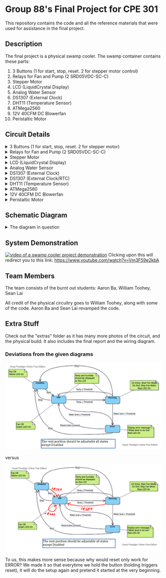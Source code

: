 # Group 88's Final Project for CPE 301

This repository contains the code and all the reference materials that were used for assistance in the final project.

## Description

The final project is a physical swamp cooler. The swamp container contains these parts:

1. 3 Buttons (1 for start, stop, reset. 2 for stepper motor control)
2. Relays for Fan and Pump (2 SRD05VDC-SC-C)
3. Stepper Motor
4. LCD (LiquidCrystal Display)
5. Analog Water Sensor
6. DS1307 (External Clock)
7. DHT11 (Temperature Sensor)
8. ATMega2560
9. 12V 40CFM DC Blowerfan
10. Peristaltic Motor

## Circuit Details

<details>
<summary>3 Buttons (1 for start, stop, reset. 2 for stepper motor)</summary>
<br>
One button is used to control the entire circuit. It can start, stop, and reset.

![image of circuit](extras/circuitPhotos/wiring_IO.JPG)

The bottom button is used to control all of the states that it can (DISABLED, IDLE). The upper two buttons are stepper motor controls to turn either clockwise or counterclockwise.

</details>

<details>
<summary>Relays for Fan and Pump (2 SRD05VDC-SC-C)</summary>
<br>
We used relays to help simplify the control of fans and pumps. They are the red rectangles.

![image of circuit](extras/circuitPhotos/wiring_control.JPG)

</details>

<details>
<summary>Stepper Motor</summary>
<br>
Stepper motor is used to adjust vent. It is to the left of the picture.

![image of circuit](extras/circuitPhotos/wiring_control.JPG)

</details>

<details>
<summary>LCD (LiquidCrystal Display)</summary>
<br>
LCD is used to help display useful information. It is the big display.

![image of circuit](extras/circuitPhotos/wiring_IO.JPG)

</details>

<details>
<summary>Analog Water Sensor</summary>
<br>
It is used to measure how much water is inside the swamp cooler. It is on the bottom of the picture.

![image of circuit](extras/buildPhotos/2_stepper_and_watersensor.JPG)

</details>

<details>
<summary>DS1307 (External Clock)</summary>
<br>
It is used to print accurate timestamps. It is in the middle of the white breadboard.

![image of circuit](extras/circuitPhotos/wiring_logic.JPG)

</details>

<details>
<summary>DS1307 (External Clock/RTC)</summary>
<br>
It is used to print accurate timestamps. It is in the middle of the white breadboard.

![image of circuit](extras/circuitPhotos/wiring_logic.JPG)

</details>

<details>
<summary>DHT11 (Temperature Sensor)</summary>
<br>
It is used to measure temperature and humidity. It is above the RTC.

![image of circuit](extras/circuitPhotos/wiring_logic.JPG)

</details>

<details>
<summary>ATMega2560</summary>
<br>
It is used to control the whole circuit. It is underneath the breadboard.

![image of circuit](extras/circuitPhotos/wiring_logic.JPG)

</details>

<details>
<summary>12V 40CFM DC Blowerfan</summary>
<br>
It is used to take in heat and dump it outside. It is the black thing with a rectangular shape.

![image of circuit](extras/buildPhotos/1_fanexhaust.jpg)

</details>

<details>
<summary>Peristaltic Motor</summary>
<br>
It is used to pump water to the cooler pad. It can be found underneat the Blowerfan.

![image of circuit](extras/buildPhotos/1_insideinprogress.jpg)

</details>

## Schematic Diagram

<details>
<summary>The diagram in question</summary>
<br>

![image of circuit](extras/cpe301finalwiringdiagram-1.png)

</details>

## System Demonstration

[![video of a swamp cooler project demonstration](https://img.youtube.com/vi/Vm3F59e2kbA/0.jpg)](https://www.youtube.com/watch?v=Vm3F59e2kbA)
Clicking upon this will redirect you to this link: https://www.youtube.com/watch?v=Vm3F59e2kbA

## Team Members
The team consists of the burnt out students: Aaron Ba, William Toohey, Sean Lai

All credit of the physical circuitry goes to William Toohey, along with some of the code. Aaron Ba and Sean Lai revamped the code.

## Extra Stuff

Check out the "extras" folder as it has many more photos of the circuit, and the physical build. It also includes the final report and the wiring diagram. 

### Deviations from the given diagrams
![alt text](extras/imageOrig.png)

versus

![alt text](extras/imageReset.png)

To us, this makes more sense because why would reset only work for ERROR?
We made it so that everytime we hold the button (holding triggers reset), it will do the setup again and pretend it started at the very beginning.